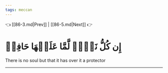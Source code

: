 ```yaml
---
tags: meccan
---
```


👈 [[86-3.md|Prev]] | [[86-5.md|Next]] 👉

# إِن كُلُّ نَفۡسٖ لَّمَّا عَلَيۡهَا حَافِظٞ

There is no soul but that it has over it a protector

---

